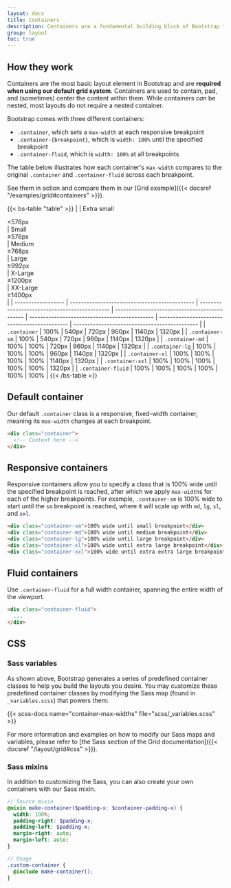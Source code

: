 ```yaml
---
layout: docs
title: Containers
description: Containers are a fundamental building block of Bootstrap that contain, pad, and align your content within a given device or viewport.
group: layout
toc: true
---
```


## How they work

Containers are the most basic layout element in Bootstrap and are **required when using our default grid system**. Containers are used to contain, pad, and (sometimes) center the content within them. While containers *can* be nested, most layouts do not require a nested container.

Bootstrap comes with three different containers:

- `.container`, which sets a `max-width` at each responsive breakpoint
- `.container-{breakpoint}`, which is `width: 100%` until the specified breakpoint
- `.container-fluid`, which is `width: 100%` at all breakpoints

The table below illustrates how each container's `max-width` compares to the original `.container` and `.container-fluid` across each breakpoint.

See them in action and compare them in our [Grid example]({{< docsref "/examples/grid#containers" >}}).

{{< bs-table "table" >}}
|                    | Extra small<div class="fw-normal">&lt;576px</div>          | Small<div class="fw-normal">&ge;576px</div>                | Medium<div class="fw-normal">&ge;768px</div>               | Large<div class="fw-normal">&ge;992px</div>                | X-Large<div class="fw-normal">&ge;1200px</div>              | XX-Large<div class="fw-normal">&ge;1400px</div>             |
| ------------------ | --------------------------------------------- | --------------------------------------------- | --------------------------------------------- | --------------------------------------------- | --------------------------------------------- | --------------------------------------------- |
| `.container`       | <span class="text-body-secondary">100%</span> | 540px                                         | 720px                                         | 960px                                         | 1140px                                        | 1320px                                        |
| `.container-sm`    | <span class="text-body-secondary">100%</span> | 540px                                         | 720px                                         | 960px                                         | 1140px                                        | 1320px                                        |
| `.container-md`    | <span class="text-body-secondary">100%</span> | <span class="text-body-secondary">100%</span> | 720px                                         | 960px                                         | 1140px                                        | 1320px                                        |
| `.container-lg`    | <span class="text-body-secondary">100%</span> | <span class="text-body-secondary">100%</span> | <span class="text-body-secondary">100%</span> | 960px                                         | 1140px                                        | 1320px                                        |
| `.container-xl`    | <span class="text-body-secondary">100%</span> | <span class="text-body-secondary">100%</span> | <span class="text-body-secondary">100%</span> | <span class="text-body-secondary">100%</span> | 1140px                                        | 1320px                                        |
| `.container-xxl`   | <span class="text-body-secondary">100%</span> | <span class="text-body-secondary">100%</span> | <span class="text-body-secondary">100%</span> | <span class="text-body-secondary">100%</span> | <span class="text-body-secondary">100%</span> | 1320px                                        |
| `.container-fluid` | <span class="text-body-secondary">100%</span> | <span class="text-body-secondary">100%</span> | <span class="text-body-secondary">100%</span> | <span class="text-body-secondary">100%</span> | <span class="text-body-secondary">100%</span> | <span class="text-body-secondary">100%</span> |
{{< /bs-table >}}

## Default container

Our default `.container` class is a responsive, fixed-width container, meaning its `max-width` changes at each breakpoint.

```html
<div class="container">
  <!-- Content here -->
</div>
```

## Responsive containers

Responsive containers allow you to specify a class that is 100% wide until the specified breakpoint is reached, after which we apply `max-width`s for each of the higher breakpoints. For example, `.container-sm` is 100% wide to start until the `sm` breakpoint is reached, where it will scale up with `md`, `lg`, `xl`, and `xxl`.

```html
<div class="container-sm">100% wide until small breakpoint</div>
<div class="container-md">100% wide until medium breakpoint</div>
<div class="container-lg">100% wide until large breakpoint</div>
<div class="container-xl">100% wide until extra large breakpoint</div>
<div class="container-xxl">100% wide until extra extra large breakpoint</div>
```

## Fluid containers

Use `.container-fluid` for a full width container, spanning the entire width of the viewport.

```html
<div class="container-fluid">
  ...
</div>
```

## CSS

### Sass variables

As shown above, Bootstrap generates a series of predefined container classes to help you build the layouts you desire. You may customize these predefined container classes by modifying the Sass map (found in `_variables.scss`) that powers them:

{{< scss-docs name="container-max-widths" file="scss/_variables.scss" >}}

For more information and examples on how to modify our Sass maps and variables, please refer to [the Sass section of the Grid documentation]({{< docsref "/layout/grid#css" >}}).

### Sass mixins

In addition to customizing the Sass, you can also create your own containers with our Sass mixin.

```scss
// Source mixin
@mixin make-container($padding-x: $container-padding-x) {
  width: 100%;
  padding-right: $padding-x;
  padding-left: $padding-x;
  margin-right: auto;
  margin-left: auto;
}

// Usage
.custom-container {
  @include make-container();
}
```
